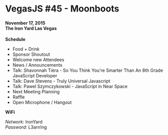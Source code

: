 # VegasJS #45 - Moonboots
#### November 17, 2015 <br /> The Iron Yard Las Vegas

**Schedule**
* Food + Drink
* Sponsor Shoutout
* Welcome new Attendees
* News / Announcements
* Talk: Shavonnah Tièra - So You Think You're Smarter Than An 8th Grade JavaScript Developer
* Talk: Dave Stevens - Truly Universal Javascript
* Talk: Pawel Szymczykowski - JavaScript in Near Space
* Next Meeting Planning
* Raffle
* Open Microphone / Hangout

**WiFi**

*Network:* IronYard <br />
*Password:* L3arn!ng
